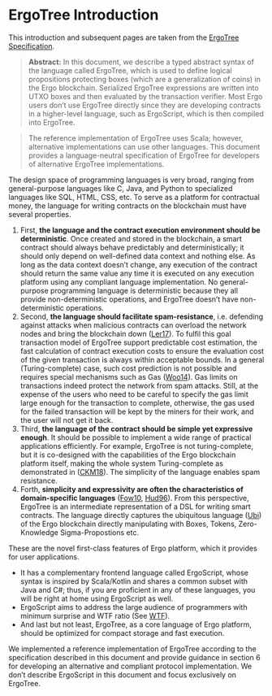 # ErgoTree Introduction

This introduction and subsequent pages are taken from the [ErgoTree Specification](https://storage.googleapis.com/ergo-cms-media/docs/ErgoTree.pdf).


> **Abstract:** In this document, we describe a typed abstract syntax of the language called ErgoTree, which is used to define logical propositions protecting boxes (which are a generalization of coins) in the Ergo blockchain. Serialized ErgoTree expressions are written into UTXO boxes and then evaluated by the transaction verifier. Most Ergo users don’t use ErgoTree directly since they are developing contracts in a higher-level language, such as ErgoScript, which is then compiled into ErgoTree.

> The reference implementation of ErgoTree uses Scala; however, alternative implementations can use other languages. This document provides a language-neutral specification of ErgoTree for developers of alternative ErgoTree implementations.

The design space of programming languages is very broad, ranging from general-purpose languages like C, Java, and Python to specialized languages like SQL, HTML, CSS, etc. To serve as a platform for contractual money, the language for writing contracts on the blockchain must have several properties.

1. First, **the language and the contract execution environment should be deterministic**. Once created and stored in the blockchain, a smart contract should always behave predictably and deterministically; it should only depend on well-defined data context and nothing else. As long as the data context doesn’t change, any execution of the contract should return the same value any time it is executed on any execution platform using any compliant language implementation. No general-purpose programming language is deterministic because they all provide non-deterministic operations, and ErgoTree doesn’t have non-deterministic operations.
2. Second, **the language should facilitate spam-resistance**, i.e. defending against attacks when malicious contracts can overload the network nodes and bring the blockchain down ([Ler17](https://bitslog.wordpress.com/2017/01/08/a-bitcoin-transaction-that-takes-5-hours-to-verify/)). To fulfil this goal transaction model of ErgoTree support predictable cost estimation, the fast calculation of contract execution costs to ensure the evaluation cost of the given transaction is always
within acceptable bounds. In a general (Turing-complete) case, such cost prediction is not possible and requires special mechanisms such as Gas ([Woo14](http://gavwood.com/Paper.pdf)). Gas limits on transactions indeed protect the network from spam attacks. Still, at the expense of the users who need to be careful to specify the gas limit large enough for the transaction to complete, otherwise, the gas used for the failed
transaction will be kept by the miners for their work, and the user will not get it back.
1. Third, **the language of the contract should be simple yet expressive enough**. It should be possible to implement a wide range of practical applications efficiently. For example, ErgoTree is not turing-complete, but it is co-designed with the capabilities of the Ergo blockchain platform itself, making the whole system Turing-complete as demonstrated in ([CKM18](https://arxiv.org/abs/1806.10116)). The simplicity of the language enables spam resistance.
2. Forth, **simplicity and expressivity are often the characteristics of domain-specific languages** ([Fow10](https://books.google.de/books?hl=en&lr=&id=ri1muolw_YwC&oi=fnd&pg=PT29&dq=Martin+Fowler.+Domain-Specific+Languages.+01+2010.&ots=7Y9bdX4mdj&sig=UGF-xHd6q5xpdnxjEuVshpuPiNo&redir_esc=y#v=onepage&q=Martin%20Fowler.%20Domain-Specific%20Languages.%2001%202010.&f=false), [Hud96](https://dl.acm.org/doi/10.1145/242224.242477)). From this perspective, ErgoTree is an intermediate representation of a DSL for writing smart contracts. The language directly captures the ubiquitous language ([Ubi](https://www.martinfowler.com/bliki/UbiquitousLanguage.html)) of the Ergo blockchain directly manipulating with Boxes, Tokens, Zero-Knowledge Sigma-Propostions etc.

These are the novel first-class features of Ergo platform, which it provides for user applications.

- It has a complementary frontend language called ErgoScript, whose syntax is inspired by Scala/Kotlin and shares a common subset with Java and C#; thus, if you are proficient in any of these languages, you will be right at home using ErgoScript as well.
- ErgoScript aims to address the large audience of programmers with minimum surprise and WTF ratio (See [WTF](https://www.itworld.com/article/2833252/the-most-wtf-y-programming-languages.html)).
- And last but not least, ErgoTree, as a core language of Ergo platform, should be optimized for compact storage and fast execution.

We implemented a reference implementation of ErgoTree according to the specification described in this document and provide guidance in section 6 for developing an alternative and compliant protocol implementation. We don’t describe ErgoScript in this document and focus exclusively on ErgoTree.